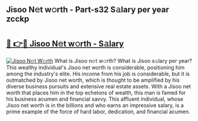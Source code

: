## Jisoo N𝚎t w𝚘rth - Part-s32 S𝚊lary per year zcckp

# <h2><a href="http://gc4mpyg.nevu.top/?p=Jisoo">🔗 👉🔴 Jisoo N𝚎t w𝚘rth - S𝚊lary</a></h2>

[![Jisoo N𝚎t W𝚘rth](https://i.imgur.com/Oavwk0R.jpeg)](http://gc4mpyg.nevu.top/?p=Jisoo)
What is Jisoo n𝚎t w𝚘rth? What is Jisoo s𝚊lary per year?
This wealthy individual's Jisoo net worth is considerable, positioning him among the industry's elite. His income from his job is considerable, but it is outmatched by Jisoo net worth, which is thought to be amplified by his diverse business pursuits and extensive real estate assets. With a Jisoo net worth that places him in the top echelons of wealth, this man is famed for his business acumen and financial savvy. This affluent individual, whose Jisoo net worth is in the billions and who earns an impressive salary, is a prime example of the force of hard labor, dedication, and financial acumen.
